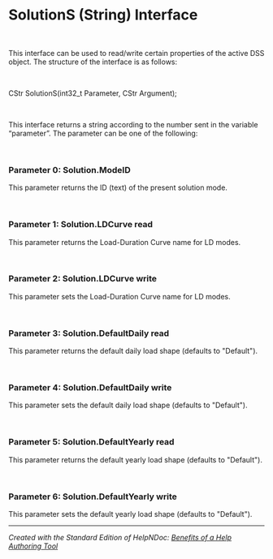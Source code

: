 # SolutionS (String) Interface

&nbsp;

This interface can be used to read/write certain properties of the active DSS object. The structure of the interface is as follows:

&nbsp;

CStr SolutionS(int32\_t Parameter, CStr Argument);

&nbsp;

This interface returns a string according to the number sent in the variable “parameter”. The parameter can be one of the following:

&nbsp;

### Parameter 0: Solution.ModeID

This parameter returns the ID (text) of the present solution mode.

&nbsp;

### Parameter 1: Solution.LDCurve read

This parameter returns the Load-Duration Curve name for LD modes.

&nbsp;

### Parameter 2: Solution.LDCurve write

This parameter sets the Load-Duration Curve name for LD modes.

&nbsp;

### Parameter 3: Solution.DefaultDaily read

This parameter returns the default daily load shape (defaults to "Default").

&nbsp;

### Parameter 4: Solution.DefaultDaily write

This parameter sets the default daily load shape (defaults to "Default").

&nbsp;

### Parameter 5: Solution.DefaultYearly read

This parameter returns the default yearly load shape (defaults to "Default").

&nbsp;

### Parameter 6: Solution.DefaultYearly write

This parameter sets the default yearly load shape (defaults to "Default").


***
_Created with the Standard Edition of HelpNDoc: [Benefits of a Help Authoring Tool](<https://www.helpauthoringsoftware.com/articles/what-is-a-help-authoring-tool/>)_
